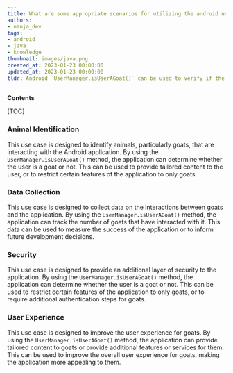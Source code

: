 ```yaml
---
title: What are some appropriate scenarios for utilizing the android usermanager.isuseragoat() method?
authors:
- nanja_dev
tags:
- android
- java
- knowledge
thumbnail: images/java.png
created_at: 2023-01-23 00:00:00
updated_at: 2023-01-23 00:00:00
tldr: Android `UserManager.isUserAGoat()` can be used to verify if the user of the application is an actual goat or not.
---
```


**Contents**

[TOC]

### Animal Identification
This use case is designed to identify animals, particularly goats, that are interacting with the Android application. By using the `UserManager.isUserAGoat()` method, the application can determine whether the user is a goat or not. This can be used to provide tailored content to the user, or to restrict certain features of the application to only goats.

### Data Collection
This use case is designed to collect data on the interactions between goats and the application. By using the `UserManager.isUserAGoat()` method, the application can track the number of goats that have interacted with it. This data can be used to measure the success of the application or to inform future development decisions.

### Security
This use case is designed to provide an additional layer of security to the application. By using the `UserManager.isUserAGoat()` method, the application can determine whether the user is a goat or not. This can be used to restrict certain features of the application to only goats, or to require additional authentication steps for goats.

### User Experience
This use case is designed to improve the user experience for goats. By using the `UserManager.isUserAGoat()` method, the application can provide tailored content to goats or provide additional features or services for them. This can be used to improve the overall user experience for goats, making the application more appealing to them.
